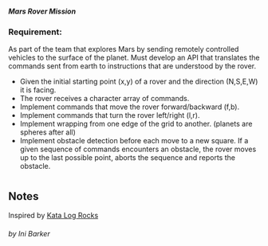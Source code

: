 ##### Mars Rover Mission
### Requirement:
As part of the team that explores Mars by sending remotely controlled vehicles to the surface of the planet.
Must develop an API that translates the commands sent from earth to instructions that are understood by the rover.
- Given the initial starting point (x,y) of a rover and the direction (N,S,E,W) it is facing.
- The rover receives a character array of commands.
- Implement commands that move the rover forward/backward (f,b).
- Implement commands that turn the rover left/right (l,r).
- Implement wrapping from one edge of the grid to another. (planets are spheres after all)
- Implement obstacle detection before each move to a new square. If a given sequence of commands encounters an obstacle, the rover moves up to the last possible point, aborts the sequence and reports the obstacle.
#
## Notes
Inspired by [Kata Log Rocks](http://kata-log.rocks/mars-rover-kata) 
###### by Ini Barker




